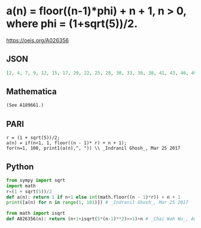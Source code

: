 # a\(n\) \= floor\(\(n\-1\)\*phi\) \+ n \+ 1, n \> 0, where phi \= \(1\+sqrt\(5\)\)/2\.
https://oeis.org/A026356
## JSON
```JSON
[2, 4, 7, 9, 12, 15, 17, 20, 22, 25, 28, 30, 33, 36, 38, 41, 43, 46, 49, 51, 54, 56, 59, 62, 64, 67, 70, 72, 75, 77, 80, 83, 85, 88, 91, 93, 96, 98, 101, 104, 106, 109, 111, 114, 117, 119, 122, 125, 127, 130, 132, 135, 138, 140, 143, 145]
```
## Mathematica
```Mathematica
(See A189661.)
```
## PARI
```PARI
r = (1 + sqrt(5))/2;
a(n) = if(n<1, 1, floor((n - 1)* r) + n + 1);
for(n=1, 100, print1(a(n),", ")) \\ _Indranil Ghosh_, Mar 25 2017
```
## Python
```Python
from sympy import sqrt
import math
r=(1 + sqrt(5))/2
def a(n): return 1 if n<1 else int(math.floor((n - 1)*r)) + n + 1
print([a(n) for n in range(1, 101)]) # _Indranil Ghosh_, Mar 25 2017
```
```Python
from math import isqrt
def A026356(n): return (n+1+isqrt(5*(n-1)**2)>>1)+n # _Chai Wah Wu_, Aug 11 2022
```
